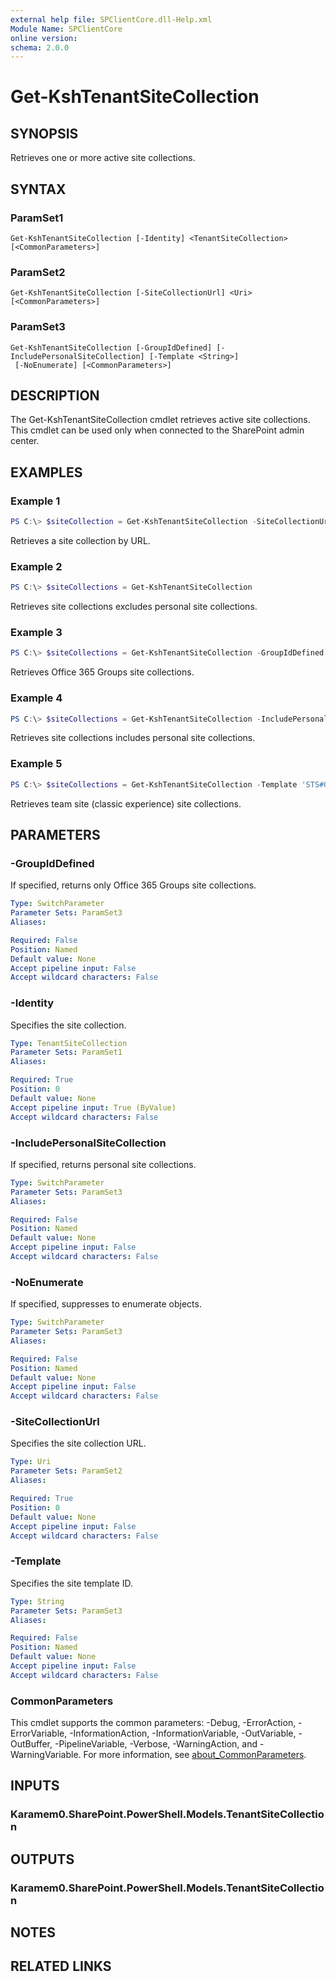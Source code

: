 ```yaml
---
external help file: SPClientCore.dll-Help.xml
Module Name: SPClientCore
online version:
schema: 2.0.0
---
```


# Get-KshTenantSiteCollection

## SYNOPSIS
Retrieves one or more active site collections.

## SYNTAX

### ParamSet1
```
Get-KshTenantSiteCollection [-Identity] <TenantSiteCollection> [<CommonParameters>]
```

### ParamSet2
```
Get-KshTenantSiteCollection [-SiteCollectionUrl] <Uri> [<CommonParameters>]
```

### ParamSet3
```
Get-KshTenantSiteCollection [-GroupIdDefined] [-IncludePersonalSiteCollection] [-Template <String>]
 [-NoEnumerate] [<CommonParameters>]
```

## DESCRIPTION
The Get-KshTenantSiteCollection cmdlet retrieves active site collections.
This cmdlet can be used only when connected to the SharePoint admin center.

## EXAMPLES

### Example 1
```powershell
PS C:\> $siteCollection = Get-KshTenantSiteCollection -SiteCollectionUrl 'https://example.sharepoint.com/sites/hub'
```

Retrieves a site collection by URL.

### Example 2
```powershell
PS C:\> $siteCollections = Get-KshTenantSiteCollection
```

Retrieves site collections excludes personal site collections.

### Example 3
```powershell
PS C:\> $siteCollections = Get-KshTenantSiteCollection -GroupIdDefined
```

Retrieves Office 365 Groups site collections.

### Example 4
```powershell
PS C:\> $siteCollections = Get-KshTenantSiteCollection -IncludePersonalSiteCollection
```

Retrieves site collections includes personal site collections.

### Example 5
```powershell
PS C:\> $siteCollections = Get-KshTenantSiteCollection -Template 'STS#0'
```

Retrieves team site (classic experience) site collections.

## PARAMETERS

### -GroupIdDefined
If specified, returns only Office 365 Groups site collections.

```yaml
Type: SwitchParameter
Parameter Sets: ParamSet3
Aliases:

Required: False
Position: Named
Default value: None
Accept pipeline input: False
Accept wildcard characters: False
```

### -Identity
Specifies the site collection.

```yaml
Type: TenantSiteCollection
Parameter Sets: ParamSet1
Aliases:

Required: True
Position: 0
Default value: None
Accept pipeline input: True (ByValue)
Accept wildcard characters: False
```

### -IncludePersonalSiteCollection
If specified, returns personal site collections.

```yaml
Type: SwitchParameter
Parameter Sets: ParamSet3
Aliases:

Required: False
Position: Named
Default value: None
Accept pipeline input: False
Accept wildcard characters: False
```

### -NoEnumerate
If specified, suppresses to enumerate objects.

```yaml
Type: SwitchParameter
Parameter Sets: ParamSet3
Aliases:

Required: False
Position: Named
Default value: None
Accept pipeline input: False
Accept wildcard characters: False
```

### -SiteCollectionUrl
Specifies the site collection URL.

```yaml
Type: Uri
Parameter Sets: ParamSet2
Aliases:

Required: True
Position: 0
Default value: None
Accept pipeline input: False
Accept wildcard characters: False
```

### -Template
Specifies the site template ID.

```yaml
Type: String
Parameter Sets: ParamSet3
Aliases:

Required: False
Position: Named
Default value: None
Accept pipeline input: False
Accept wildcard characters: False
```

### CommonParameters
This cmdlet supports the common parameters: -Debug, -ErrorAction, -ErrorVariable, -InformationAction, -InformationVariable, -OutVariable, -OutBuffer, -PipelineVariable, -Verbose, -WarningAction, and -WarningVariable. For more information, see [about_CommonParameters](http://go.microsoft.com/fwlink/?LinkID=113216).

## INPUTS

### Karamem0.SharePoint.PowerShell.Models.TenantSiteCollection

## OUTPUTS

### Karamem0.SharePoint.PowerShell.Models.TenantSiteCollection

## NOTES

## RELATED LINKS
